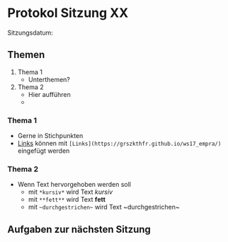 # Protokol Sitzung XX #

Sitzungsdatum: 

## Themen ##

  1. Thema 1
      * Unterthemen?
  2. Thema 2
      * Hier aufführen
      * 

### Thema 1 ###

  * Gerne in Stichpunkten
  * [Links](https://grszkthfr.github.io/ws17_empra/) können mit `[Links](https://grszkthfr.github.io/ws17_empra/)` eingefügt werden 

### Thema 2 ###

  * Wenn Text hervorgehoben werden soll
      * mit `*kursiv*` wird Text *kursiv*
      * mit `**fett**` wird Text **fett**
      * mit `~durchgestrichen~` wird Text ~durchgestrichen~

## Aufgaben zur nächsten Sitzung ##
